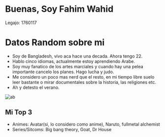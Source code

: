 # Buenas, Soy Fahim Wahid
Legajo: 1760117

# Datos Random sobre mi
- Soy de Bangladesh, vivo aca hace una decada. Ahora tengo 22.
- Hablo cinco idiomas, actualmente estoy aprendiendo Arabe.
- Soy muy fanatico de los artes marciales y cuando hay una pelea importante cancelo los planes. Hago lucha y judo.
- Me considero un poco mas nerd que el resto, en mi tiempo libre suelo leer bastante o mirar documentales sobre la historia, las religiones etc.
- Ah y detesto el verano.

![ab](https://user-images.githubusercontent.com/98661381/230525184-c128689e-cecf-4914-8b04-3a05636972f6.jpeg)
## Mi Top 3
- Animes: Avatar(si, lo considero como anime), Naruto, fullmetal alchemist
- Series/Sitcoms: Big bang theory, Goat, Dr House

  




